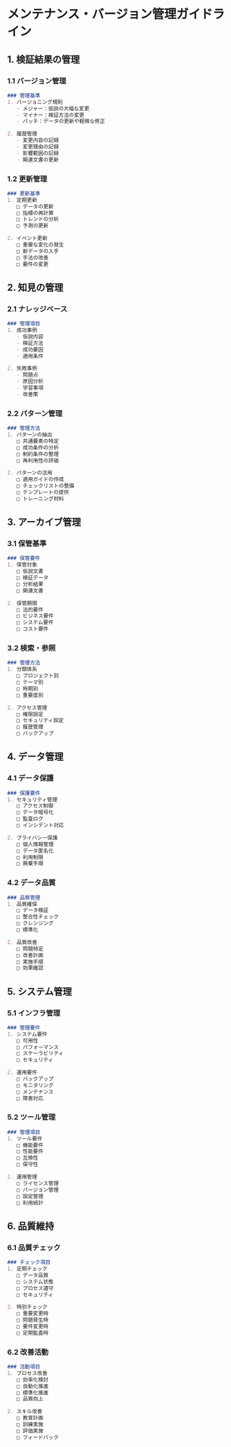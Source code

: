 # メンテナンス・バージョン管理ガイドライン

## 1. 検証結果の管理

### 1.1 バージョン管理
```markdown
### 管理基準
1. バージョニング規則
   - メジャー：仮説の大幅な変更
   - マイナー：検証方法の変更
   - パッチ：データの更新や軽微な修正

2. 履歴管理
   - 変更内容の記録
   - 変更理由の記録
   - 影響範囲の記録
   - 関連文書の更新
```

### 1.2 更新管理
```markdown
### 更新基準
1. 定期更新
   □ データの更新
   □ 指標の再計算
   □ トレンドの分析
   □ 予測の更新

2. イベント更新
   □ 重要な変化の発生
   □ 新データの入手
   □ 手法の改善
   □ 要件の変更
```

## 2. 知見の管理

### 2.1 ナレッジベース
```markdown
### 管理項目
1. 成功事例
   - 仮説内容
   - 検証方法
   - 成功要因
   - 適用条件

2. 失敗事例
   - 問題点
   - 原因分析
   - 学習事項
   - 改善策
```

### 2.2 パターン管理
```markdown
### 管理方法
1. パターンの抽出
   □ 共通要素の特定
   □ 成功条件の分析
   □ 制約条件の整理
   □ 再利用性の評価

2. パターンの活用
   □ 適用ガイドの作成
   □ チェックリストの整備
   □ テンプレートの提供
   □ トレーニング材料
```

## 3. アーカイブ管理

### 3.1 保管基準
```markdown
### 保管要件
1. 保管対象
   □ 仮説文書
   □ 検証データ
   □ 分析結果
   □ 関連文書

2. 保管期間
   □ 法的要件
   □ ビジネス要件
   □ システム要件
   □ コスト要件
```

### 3.2 検索・参照
```markdown
### 管理方法
1. 分類体系
   □ プロジェクト別
   □ テーマ別
   □ 時期別
   □ 重要度別

2. アクセス管理
   □ 権限設定
   □ セキュリティ設定
   □ 履歴管理
   □ バックアップ
```

## 4. データ管理

### 4.1 データ保護
```markdown
### 保護要件
1. セキュリティ管理
   □ アクセス制御
   □ データ暗号化
   □ 監査ログ
   □ インシデント対応

2. プライバシー保護
   □ 個人情報管理
   □ データ匿名化
   □ 利用制限
   □ 廃棄手順
```

### 4.2 データ品質
```markdown
### 品質管理
1. 品質確保
   □ データ検証
   □ 整合性チェック
   □ クレンジング
   □ 標準化

2. 品質改善
   □ 問題特定
   □ 改善計画
   □ 実施手順
   □ 効果確認
```

## 5. システム管理

### 5.1 インフラ管理
```markdown
### 管理要件
1. システム要件
   □ 可用性
   □ パフォーマンス
   □ スケーラビリティ
   □ セキュリティ

2. 運用要件
   □ バックアップ
   □ モニタリング
   □ メンテナンス
   □ 障害対応
```

### 5.2 ツール管理
```markdown
### 管理項目
1. ツール要件
   □ 機能要件
   □ 性能要件
   □ 互換性
   □ 保守性

2. 運用管理
   □ ライセンス管理
   □ バージョン管理
   □ 設定管理
   □ 利用統計
```

## 6. 品質維持

### 6.1 品質チェック
```markdown
### チェック項目
1. 定期チェック
   □ データ品質
   □ システム状態
   □ プロセス遵守
   □ セキュリティ

2. 特別チェック
   □ 重要変更時
   □ 問題発生時
   □ 要件変更時
   □ 定期監査時
```

### 6.2 改善活動
```markdown
### 活動項目
1. プロセス改善
   □ 効率化検討
   □ 自動化推進
   □ 標準化推進
   □ 品質向上

2. スキル改善
   □ 教育計画
   □ 訓練実施
   □ 評価実施
   □ フィードバック
